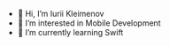 - 👋 Hi, I’m Iurii Kleimenov
- 👀 I’m interested in Mobile Development
- 🌱 I’m currently learning Swift


